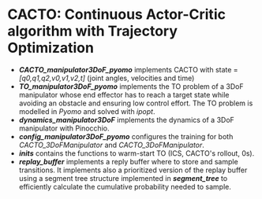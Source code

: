 # CACTO: Continuous Actor-Critic algorithm with Trajectory Optimization

- ***CACTO_manipulator3DoF_pyomo*** implements CACTO with state = *[q0,q1,q2,v0,v1,v2,t]* (joint angles, velocities and time)
- ***TO_manipulator3DoF_pyomo*** implements the TO problem of a 3DoF manipulator whose end effector has to reach a target state while avoiding an obstacle and ensuring low control effort. The TO problem is modelled in *Pyomo* and solved with *ipopt*.
- ***dynamics_manipulator3DoF*** implements the dynamics of a 3DoF manipulator with Pinocchio.
- ***config_manipulator3DoF_pyomo*** configures the training for both *CACTO_3DoFManipulator* and *CACTO_3DoFManipulator*.
- ***inits*** contains the functions to warm-start TO (ICS, CACTO's rollout, 0s). 
- ***replay_buffer*** implements a reply buffer where to store and sample transitions. It implements also a prioritized version of the replay buffer using a segment tree structure implemented in ***segment_tree***  to efficiently calculate the cumulative probability needed to sample.
